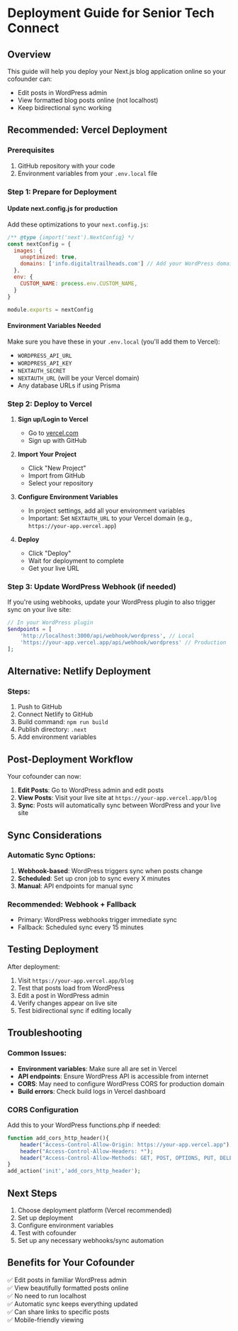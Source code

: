 # Deployment Guide for Senior Tech Connect

## Overview
This guide will help you deploy your Next.js blog application online so your cofounder can:
- Edit posts in WordPress admin
- View formatted blog posts online (not localhost)
- Keep bidirectional sync working

## Recommended: Vercel Deployment

### Prerequisites
1. GitHub repository with your code
2. Environment variables from your `.env.local` file

### Step 1: Prepare for Deployment

#### Update next.config.js for production
Add these optimizations to your `next.config.js`:

```javascript
/** @type {import('next').NextConfig} */
const nextConfig = {
  images: {
    unoptimized: true,
    domains: ['info.digitaltrailheads.com'] // Add your WordPress domain
  },
  env: {
    CUSTOM_NAME: process.env.CUSTOM_NAME,
  }
}

module.exports = nextConfig
```

#### Environment Variables Needed
Make sure you have these in your `.env.local` (you'll add them to Vercel):
- `WORDPRESS_API_URL`
- `WORDPRESS_API_KEY`
- `NEXTAUTH_SECRET`
- `NEXTAUTH_URL` (will be your Vercel domain)
- Any database URLs if using Prisma

### Step 2: Deploy to Vercel

1. **Sign up/Login to Vercel**
   - Go to [vercel.com](https://vercel.com)
   - Sign up with GitHub

2. **Import Your Project**
   - Click "New Project"
   - Import from GitHub
   - Select your repository

3. **Configure Environment Variables**
   - In project settings, add all your environment variables
   - Important: Set `NEXTAUTH_URL` to your Vercel domain (e.g., `https://your-app.vercel.app`)

4. **Deploy**
   - Click "Deploy"
   - Wait for deployment to complete
   - Get your live URL

### Step 3: Update WordPress Webhook (if needed)

If you're using webhooks, update your WordPress plugin to also trigger sync on your live site:

```php
// In your WordPress plugin
$endpoints = [
    'http://localhost:3000/api/webhook/wordpress', // Local
    'https://your-app.vercel.app/api/webhook/wordpress' // Production
];
```

## Alternative: Netlify Deployment

### Steps:
1. Push to GitHub
2. Connect Netlify to GitHub
3. Build command: `npm run build`
4. Publish directory: `.next`
5. Add environment variables

## Post-Deployment Workflow

Your cofounder can now:

1. **Edit Posts**: Go to WordPress admin and edit posts
2. **View Posts**: Visit your live site at `https://your-app.vercel.app/blog`
3. **Sync**: Posts will automatically sync between WordPress and your live site

## Sync Considerations

### Automatic Sync Options:
1. **Webhook-based**: WordPress triggers sync when posts change
2. **Scheduled**: Set up cron job to sync every X minutes
3. **Manual**: API endpoints for manual sync

### Recommended: Webhook + Fallback
- Primary: WordPress webhooks trigger immediate sync
- Fallback: Scheduled sync every 15 minutes

## Testing Deployment

After deployment:
1. Visit `https://your-app.vercel.app/blog`
2. Test that posts load from WordPress
3. Edit a post in WordPress admin
4. Verify changes appear on live site
5. Test bidirectional sync if editing locally

## Troubleshooting

### Common Issues:
- **Environment variables**: Make sure all are set in Vercel
- **API endpoints**: Ensure WordPress API is accessible from internet
- **CORS**: May need to configure WordPress CORS for production domain
- **Build errors**: Check build logs in Vercel dashboard

### CORS Configuration
Add this to your WordPress functions.php if needed:

```php
function add_cors_http_header(){
    header("Access-Control-Allow-Origin: https://your-app.vercel.app");
    header("Access-Control-Allow-Headers: *");
    header("Access-Control-Allow-Methods: GET, POST, OPTIONS, PUT, DELETE");
}
add_action('init','add_cors_http_header');
```

## Next Steps

1. Choose deployment platform (Vercel recommended)
2. Set up deployment
3. Configure environment variables
4. Test with cofounder
5. Set up any necessary webhooks/sync automation

## Benefits for Your Cofounder

✅ Edit posts in familiar WordPress admin  
✅ View beautifully formatted posts online  
✅ No need to run localhost  
✅ Automatic sync keeps everything updated  
✅ Can share links to specific posts  
✅ Mobile-friendly viewing 